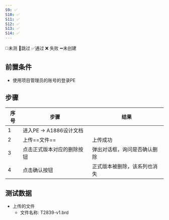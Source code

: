 ```yaml
---
S9: ✅
S10: ✅
S11: ✅
S12: ✅
S13: ✅
S14: ✅
---
```

◻️未测    🚫跳过     ✅通过    ❌ 失败    ➖未创建

## 前置条件

- 使用项目管理员的账号的登录PE

## 步骤

| 序号  | 步骤                | 结果             |
| --- | ----------------- | -------------- |
| 1   | 进入PE -> A1886设计文档 |                |
| 2   | 上传==文件==          | 上传成功           |
| 3   | 点击正式版本对应的删除按钮     | 弹出对话框，询问是否确认删除 |
| 4   | 点击确认按钮            | 正式版本被删除，该系列也消失 |

## 测试数据

- 上传的文件
	- 文件名称: T2839-v1.brd
